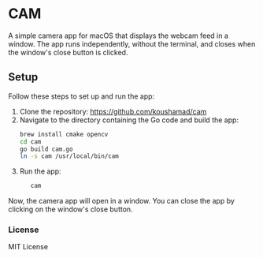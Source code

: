 # CAM

A simple camera app for macOS that displays the webcam feed in a window. The app runs independently, without the terminal, and closes when the window's close button is clicked.

## Setup

Follow these steps to set up and run the app:

1. Clone the repository:
   https://github.com/koushamad/cam
2. Navigate to the directory containing the Go code and build the app:
    ```bash
    brew install cmake opencv
    cd cam
    go build cam.go
    ln -s cam /usr/local/bin/cam
    ```
3. Run the app:
   ```bash
      cam
      ```
Now, the camera app will open in a window. You can close the app by clicking on the window's close button.

### License

MIT License
